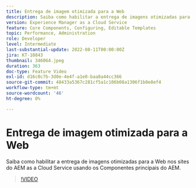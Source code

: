 ```yaml
---
title: Entrega de imagem otimizada para a Web
description: Saiba como habilitar a entrega de imagens otimizadas para a Web nos sites do AEM as a Cloud Service usando os Componentes principais do AEM.
version: Experience Manager as a Cloud Service
feature: Core Components, Configuring, Editable Templates
topic: Performance, Administration
role: Developer
level: Intermediate
last-substantial-update: 2022-08-11T00:00:00Z
jira: KT-10843
thumbnail: 346064.jpeg
duration: 363
doc-type: Feature Video
exl-id: d16c0c7b-3d0e-4e4f-a1e0-baa8a44cc366
source-git-commit: 48433a5367c281cf5a1c106b08a1306f1b0e8ef4
workflow-type: tm+mt
source-wordcount: '46'
ht-degree: 0%

---
```


# Entrega de imagem otimizada para a Web

Saiba como habilitar a entrega de imagens otimizadas para a Web nos sites do AEM as a Cloud Service usando os Componentes principais do AEM.

>[!VIDEO](https://video.tv.adobe.com/v/3449997?quality=12&learn=on&captions=por_br)
